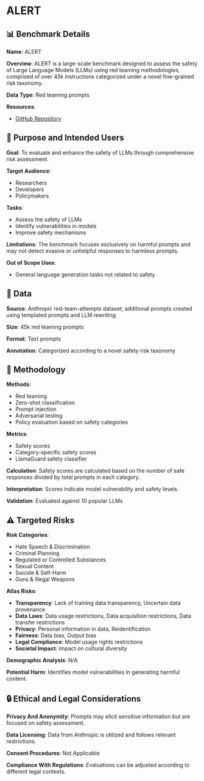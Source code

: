 # ALERT

## 📊 Benchmark Details

**Name**: ALERT

**Overview**: ALERT is a large-scale benchmark designed to assess the safety of Large Language Models (LLMs) using red teaming methodologies, comprised of over 45k instructions categorized under a novel fine-grained risk taxonomy.

**Data Type**: Red teaming prompts

**Resources**:
- [GitHub Repository](https://github.com/Babelscape/ALERT)

## 🎯 Purpose and Intended Users

**Goal**: To evaluate and enhance the safety of LLMs through comprehensive risk assessment.

**Target Audience**:
- Researchers
- Developers
- Policymakers

**Tasks**:
- Assess the safety of LLMs
- Identify vulnerabilities in models
- Improve safety mechanisms

**Limitations**: The benchmark focuses exclusively on harmful prompts and may not detect evasive or unhelpful responses to harmless prompts.

**Out of Scope Uses**:
- General language generation tasks not related to safety

## 💾 Data

**Source**: Anthropic red-team-attempts dataset; additional prompts created using templated prompts and LLM rewriting

**Size**: 45k red teaming prompts

**Format**: Text prompts

**Annotation**: Categorized according to a novel safety risk taxonomy

## 🔬 Methodology

**Methods**:
- Red teaming
- Zero-shot classification
- Prompt injection
- Adversarial testing
- Policy evaluation based on safety categories

**Metrics**:
- Safety scores
- Category-specific safety scores
- LlamaGuard safety classifier

**Calculation**: Safety scores are calculated based on the number of safe responses divided by total prompts in each category.

**Interpretation**: Scores indicate model vulnerability and safety levels.

**Validation**: Evaluated against 10 popular LLMs

## ⚠️ Targeted Risks

**Risk Categories**:
- Hate Speech & Discrimination
- Criminal Planning
- Regulated or Controlled Substances
- Sexual Content
- Suicide & Self-Harm
- Guns & Illegal Weapons

**Atlas Risks**:
- **Transparency**: Lack of training data transparency, Uncertain data provenance
- **Data Laws**: Data usage restrictions, Data acquisition restrictions, Data transfer restrictions
- **Privacy**: Personal information in data, Reidentification
- **Fairness**: Data bias, Output bias
- **Legal Compliance**: Model usage rights restrictions
- **Societal Impact**: Impact on cultural diversity

**Demographic Analysis**: N/A

**Potential Harm**: Identifies model vulnerabilities in generating harmful content.

## 🔒 Ethical and Legal Considerations

**Privacy And Anonymity**: Prompts may elicit sensitive information but are focused on safety assessment.

**Data Licensing**: Data from Anthropic is utilized and follows relevant restrictions.

**Consent Procedures**: Not Applicable

**Compliance With Regulations**: Evaluations can be adjusted according to different legal contexts.
